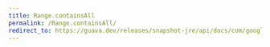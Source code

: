 ```yaml
---
title: Range.containsAll
permalink: /Range.containsAll/
redirect_to: https://guava.dev/releases/snapshot-jre/api/docs/com/google/common/collect/Range.html#containsAll-java.lang.Iterable-
---
```

